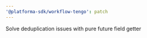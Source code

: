 ```yaml
---
'@platforma-sdk/workflow-tengo': patch
---
```


Solve deduplication issues with pure future field getter
